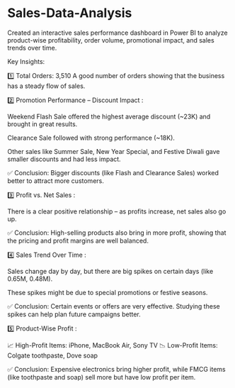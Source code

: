 # Sales-Data-Analysis
Created an interactive sales performance dashboard in Power BI to analyze product-wise profitability, order volume, promotional impact, and sales trends over time.

 Key Insights:
 
1️⃣ Total Orders: 3,510
A good number of orders showing that the business has a steady flow of sales.

2️⃣ Promotion Performance – Discount Impact : 

Weekend Flash Sale offered the highest average discount (~23K) and brought in great results.

Clearance Sale followed with strong performance (~18K).

Other sales like Summer Sale, New Year Special, and Festive Diwali gave smaller discounts and had less impact.

✅ Conclusion: Bigger discounts (like Flash and Clearance Sales) worked better to attract more customers.

3️⃣ Profit vs. Net Sales : 

There is a clear positive relationship – as profits increase, net sales also go up.

✅ Conclusion: High-selling products also bring in more profit, showing that the pricing and profit margins are well balanced.

4️⃣ Sales Trend Over Time : 

Sales change day by day, but there are big spikes on certain days (like 0.65M, 0.48M).

These spikes might be due to special promotions or festive seasons.

✅ Conclusion: Certain events or offers are very effective. Studying these spikes can help plan future campaigns better.

5️⃣ Product-Wise Profit : 

📈 High-Profit Items: iPhone, MacBook Air, Sony TV
📉 Low-Profit Items: Colgate toothpaste, Dove soap

✅ Conclusion: Expensive electronics bring higher profit, while FMCG items (like toothpaste and soap) sell more but have low profit per item.
